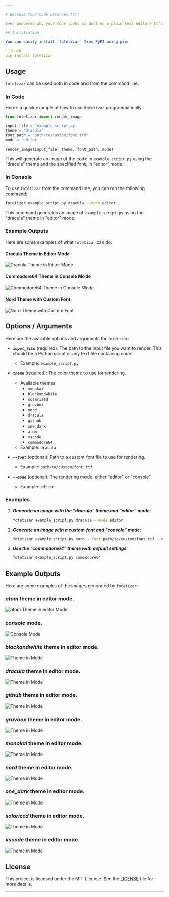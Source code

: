 ```yaml
---

# Because Your Code Deserves Art!

Ever wondered why your code looks so dull on a plain text editor? It’s time to bring some pizzazz to your programming! With `fotetizar`, you can transform your code into beautiful, themed images. Whether you want to share your code with flair or just need a cool screenshot for your portfolio, this tool’s got you covered.

## Installation

You can easily install `fotetizar` from PyPI using pip:

```bash
pip install fotetizar
```

## Usage

`fotetizar` can be used both in code and from the command line.

### In Code

Here’s a quick example of how to use `fotetizar` programmatically:

```python
from fotetizar import render_image

input_file = 'example_script.py'
theme = 'dracula'
font_path = 'path/to/custom/font.ttf'
mode = 'editor'

render_image(input_file, theme, font_path, mode)
```

This will generate an image of the code in `example_script.py` using the "dracula" theme and the specified font, in "editor" mode.

### In Console

To use `fotetizar` from the command line, you can run the following command:

```bash
fotetizar example_script.py dracula --mode editor
```

This command generates an image of `example_script.py` using the "dracula" theme in "editor" mode.

### Example Outputs

Here are some examples of what `fotetizar` can do:

#### Dracula Theme in Editor Mode

![Dracula Theme in Editor Mode](examples/example_dracula_editor.png)

#### Commodore64 Theme in Console Mode

![Commodore64 Theme in Console Mode](examples/example_commodore64_console.png)

#### Nord Theme with Custom Font

![Nord Theme with Custom Font](examples/example_nord_customfont.png)

## Options / Arguments

Here are the available options and arguments for `fotetizar`:

- ***`input_file`*** (required): The path to the input file you want to render. This should be a Python script or any text file containing code.
  - Example: `example_script.py`

- ***`theme`*** (required): The color theme to use for rendering.
  - Available themes:
    - `monokai`
    - `blackandwhite`
    - `solarized`
    - `gruvbox`
    - `nord`
    - `dracula`
    - `github`
    - `one_dark`
    - `atom`
    - `vscode`
    - `commodore64`
  - Example: `dracula`

- ***`--font`*** (optional): Path to a custom font file to use for rendering.
  - Example: `path/to/custom/font.ttf`

- ***`--mode`*** (optional): The rendering mode, either "editor" or "console".
  - Example: `editor`

### Examples

1. ***Generate an image with the "dracula" theme and "editor" mode***:

   ```bash
   fotetizar example_script.py dracula --mode editor
   ```

2. ***Generate an image with a custom font and "console" mode***:

   ```bash
   fotetizar example_script.py nord --font path/to/custom/font.ttf --mode console
   ```

3. ***Use the "commodore64" theme with default settings***:

   ```bash
   fotetizar example_script.py commodore64
   ```

## Example Outputs

Here are some examples of the images generated by `fotetizar`:

### ***atom*** theme in editor mode.
![atom Theme in  editor Mode](fotetizar/examples/test_file_atom.png) 

### ***console*** mode. 
![Console Mode](fotetizar/examples/test_file_atom_console.png)   

### ***blackandwhite*** theme in editor mode.
![ Theme in  Mode](fotetizar/examples/test_file_blackandwhite.png) 

### ***dracula*** theme in editor mode.
![ Theme in  Mode](fotetizar/examples/test_file_dracula.png)    

### ***github*** theme in editor mode.
![ Theme in  Mode](fotetizar/examples/test_file_github.png)      

### ***gruvbox*** theme in editor mode.
![ Theme in  Mode](fotetizar/examples/test_file_gruvbox.png)       

### ***monokai*** theme in editor mode.
![ Theme in  Mode](fotetizar/examples/test_file_monokai.png)    

### ***nord*** theme in editor mode.
![ Theme in  Mode](fotetizar/examples/test_file_nord.png)          

### ***one_dark*** theme in editor mode.
![ Theme in  Mode](fotetizar/examples/test_file_one_dark.png)        

### ***solarized*** theme in editor mode.
![ Theme in  Mode](fotetizar/examples/test_file_solarized.png)      

### ***vscode*** theme in editor mode.
![ Theme in  Mode](fotetizar/examples/test_file_vscode.png)            



## License

This project is licensed under the MIT License. See the [LICENSE](LICENSE) file for more details.

---
```


